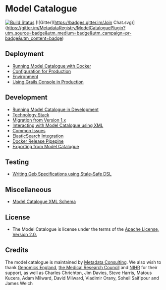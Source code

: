 Model Catalogue
===============
[![Build Status](https://travis-ci.org/MetadataRegistry/ModelCataloguePlugin.svg?branch=2.x)](https://travis-ci.org/MetadataRegistry/ModelCataloguePlugin) [![Gitter](https://badges.gitter.im/Join Chat.svg)] (https://gitter.im/MetadataRegistry/ModelCataloguePlugin?utm_source=badge&utm_medium=badge&utm_campaign=pr-badge&utm_content=badge)


## Deployment

 * [Running Model Catalogue with Docker](https://github.com/MetadataRegistry/registry/)
 * [Configuration for Production](docs/deployment/production.adoc)
 * [Environment](docs/deployment/environment.adoc)
 * [Using Grails Console in Production](docs/development/frameworks/grails_console.md)

## Development
 * [Running Model Catalogue in Development](docs/development/shell.md)
 * [Technology Stack](docs/development/frameworks/index.md)
 * [Migration from Version 1.x](docs/development/migration.adoc)
 * [Interacting with Model Catalogue using XML](docs/development/integration/xml.adoc)
 * [Common Issues](docs/development/bugs/index.md)
 * [ElasticSearch Integration](docs/deployment/elasticsearch.md)
 * [Docker Release Pipepine](docs/deployment/docker_releases.md)
 * [Exporting from Model Catalogue](docs/development/recipes/exports.md)

## Testing
 * [Writing Geb Specifications using Stale-Safe DSL](docs/development/frameworks/geb.md)

## Miscellaneous
 * [Model Catalogue XML Schema](ModelCatalogueCorePlugin/grails-app/assets/other/schema/2.0/metadataregistry.xsd)

## License
 * The Model Catalogue is license under the terms of the [Apache License, Version 2.0.](http://www.apache.org/licenses/LICENSE-2.0.html)

## Credits
The model catalogue is maintained by [Metadata Consulting](http://www.metadataconsulting.co.uk). 
We also wish to thank [Genomics England](http://www.genomicsengland.co.uk/), [the Medical Research Council](http://www.mrc.ac.uk/) and [NIHR](http://www.nihr.ac.uk/) for their support, as well as Charles Chrichton, Jim Davies, Steve Harris, Matous Kucera, Adam Milward, David Milward, Vladimir Orany, Soheil Saifipour and James Welch












